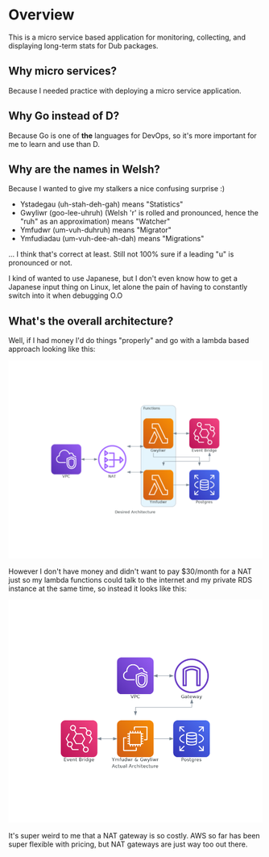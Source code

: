# Overview

This is a micro service based application for monitoring, collecting, and displaying long-term stats for Dub packages.

## Why micro services?

Because I needed practice with deploying a micro service application.

## Why Go instead of D?

Because Go is one of **the** languages for DevOps, so it's more important for me to learn and use than D.

## Why are the names in Welsh?

Because I wanted to give my stalkers a nice confusing surprise :)

* Ystadegau (uh-stah-deh-gah) means "Statistics"
* Gwyliwr (goo-lee-uhruh) (Welsh 'r' is rolled and pronounced, hence the "ruh" as an approximation) means "Watcher"
* Ymfudwr (um-vuh-duhruh) means "Migrator"
* Ymfudiadau (um-vuh-dee-ah-dah) means "Migrations"

... I think that's correct at least. Still not 100% sure if a leading "u" is pronounced or not.

I kind of wanted to use Japanese, but I don't even know how to get a Japanese input thing on Linux, let alone the pain of having
to constantly switch into it when debugging O.O

## What's the overall architecture?

Well, if I had money I'd do things "properly" and go with a lambda based approach looking like this:

![original_arch](cmd/diagram/desired.png)

However I don't have money and didn't want to pay $30/month for a NAT just so my lambda functions could talk to the internet and my
private RDS instance at the same time, so instead it looks like this:

![actual_arch](cmd/diagrams/../diagram/actual.png)

It's super weird to me that a NAT gateway is so costly. AWS so far has been super flexible with pricing, but NAT gateways are just way too out there.